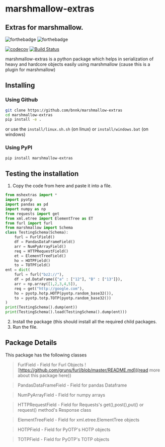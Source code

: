 # marshmallow-extras
## Extras for marshmallow.

![forthebadge](https://forthebadge.com/images/badges/made-with-python.svg) ![forthebadge](https://forthebadge.com/images/badges/built-with-love.svg)

[![codecov](https://codecov.io/gh/bnnk/marshmallow-extras/branch/master/graph/badge.svg)](https://codecov.io/gh/bnnk/marshmallow-extras) [![Build Status](https://travis-ci.com/bnnk/marshmallow-extras.svg?branch=master)](https://travis-ci.com/bnnk/marshmallow-extras)

marshmallow-extras is a python package which helps in serialization of heavy and hardcore objects easily using marshmallow (cause this is a plugin for marshmallow)
## Installing

### Using Github
```bash
git clone https://github.com/bnnk/marshmallow-extras
cd marshmallow-extras
pip install -e .
```

or use the `install/linux.sh.sh` (on linux) or `install/windows.bat` (on windows)

### Using PyPI

```bash
pip install marshmallow-extras
```
## Testing the installation
1. Copy the code from here and paste it into a file.
```python
from mshextras import *
import pyotp
import pandas as pd
import numpy as np
from requests import get
from xml.etree import ElementTree as ET
from furl import furl
from marshmallow import Schema
class TestingSchema(Schema):
    furl = FurlField()
    df = PandasDataFrameField()
    arr = NumPyArrayField()
    req = HTTPRequestField()
    et = ElementTreeField()
    ho = HOTPField()
    to = TOTPField()
ent = dict(
    furl = furl("bz2://"),
    df = pd.DataFrame({"a" : ["12"], "B" : ["13"]}),
    arr = np.array([1,2,3,4,5]),
    req = get("http://google.com"),
    ho = pyotp.hotp.HOTP(pyotp.random_base32()),
    to = pyotp.totp.TOTP(pyotp.random_base32())
)
print(TestingSchema().dump(ent))
print(TestingSchema().load(TestingSchema().dump(ent)))
```
2. Install the package (this should install all the required child packages.
3. Run the file.

## Package Details
This package has the following classes
> FurlField - Field for Furl Objects ![https://github.com/gruns/furl/blob/master/README.md]((read more about this package here))

> PandasDataFrameField - Field for pandas Dataframe

> NumPyArrayField - Field for numpy arrays

> HTTPRequestField - Field for Requests's get(),post(),put() or request() method's Response class

> ElementTreeField - Field for xml.etree.ElementTree objects

> HOTPField - Field for PyOTP's HOTP objects

> TOTPField - Field for PyOTP's TOTP objects
